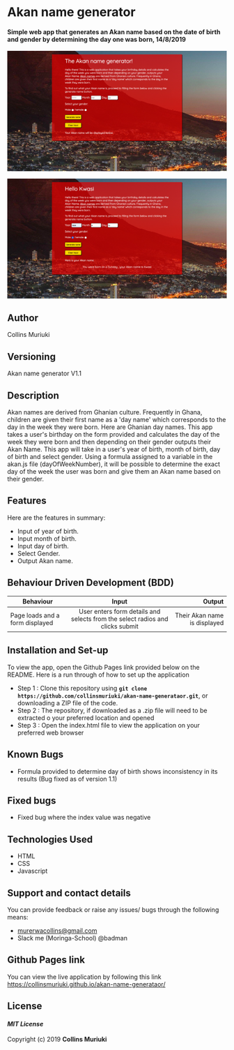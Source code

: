 # Akan name generator
#### Simple web app that generates an Akan name based on the date of birth and gender by determining the day one was born, 14/8/2019
![alt text](images/app.jpg)

![alt text](images/result.jpg)

## Author
Collins Muriuki

## Versioning
Akan name generator V1.1

## Description
Akan names are derived from Ghanian culture. Frequently in Ghana, children are given their first name as a 'day name' which corresponds to the day in the week they were born. Here are Ghanian day names. This app takes a user's birthday on the form provided and calculates the day of the week they were born and then depending on their gender outputs their Akan Name.
This app will take in a user's year of birth, month of birth, day of birth and select gender. Using a formula assigned to a variable in the akan.js file (dayOfWeekNumber), it will be possible to determine the exact day of the week the user was born and give them an Akan name based on their gender.

## Features
Here are the features in summary:
* Input of year of birth.
* Input month of birth.
* Input day of birth.
* Select Gender.
* Output Akan name.

## Behaviour Driven Development (BDD)
|Behaviour 	           |    Input 	                 |       Output          |
|----------------------------------------------|:-----------------------------------:|-----------------------------:|       
|Page loads and  a form displayed                         |   User enters form details  and selects from the select radios   and clicks submit                   |Their Akan name is displayed     |  

## Installation and Set-up
To view the app, open the Github Pages link provided below on the README.
Here is a run through of how to set up the application
* Step 1 : Clone this repository using **`git clone https://github.com/collinsmuriuki/akan-name-generataor.git`**, or downloading a ZIP file of the code.
* Step 2 : The repository, if downloaded as a .zip file will need to be extracted o your preferred location and opened
* Step 3 : Open the index.html file to view the application on your preferred web browser

## Known Bugs
* Formula provided to determine day of birth shows inconsistency in its results (Bug fixed as of version 1.1)

## Fixed bugs
* Fixed bug where the index value was negative

## Technologies Used
* HTML  
* CSS
* Javascript

## Support and contact details
You can provide feedback or raise any issues/ bugs through the following means:
* murerwacollins@gmail.com
* Slack me (Moringa-School)  @badman 

## Github Pages link
You can view the live application by following this link https://collinsmuriuki.github.io/akan-name-generataor/

## License
#### *MIT License*
Copyright (c) 2019 **Collins Muriuki**
